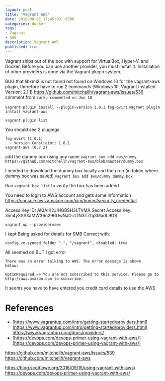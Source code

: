 ```yaml
---
layout: post
title: "Vagrant AWS"
date: 2018-08-02 17:45:09 -0700
categories: docker
tags: 
- Vagrant
- AWS
description: Vagrant AWS
published: true
---
```



Vagrant ships out of the box with support for VirtualBox, Hyper-V, and Docker,
Before you can use another provider, you must install it. Installation of other providers is done via the Vagrant plugin system.

BUG that libxml2 is not found not found on Windows 10 for the vagrant-aws plugin, therefore have to run 2 commands (Windows 10, Vagrant Installed Version: 2.1.1) 
https://github.com/mitchellh/vagrant-aws/issues/539 comment from `rurku commented on Jun 18`

`vagrant plugin install --plugin-version 1.0.1 fog-ovirt`
`vagrant plugin install vagrant-aws`

`vagrant plugin list`

You should see 2 plugings 

```
fog-ovirt (1.0.1)
  - Version Constraint: 1.0.1
vagrant-aws (0.7.2)
```

add the dummy box using any name
`vagrant box add aws/dummy https://github.com/mitchellh/vagrant-aws/blob/master/dummy.box`

I needed to download the dummy.box locally and then run (in folder where dummy.box was saved) 
`vagrant box add aws/dummy dummy.box`

Run 
`vagrant box list`
to verify the box has been added 


You need to login to AWS account and gets some information 
https://console.aws.amazon.com/iam/home#security_credential

Access Key ID:		AKIAIK2JIHGBSH3LTVMA
Secret Access Key:	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

`vagrant up --provider=aws`


I kept Being asked for details for SMB Correct with:
```
config.vm.synced_folder ".", "/vagrant", disabled: true  
```

All seemed on BUT I got error
```
There was an error talking to AWS. The error message is shown
below:

OptInRequired => You are not subscribed to this service. Please go to http://aws.amazon.com to subscribe.
```
It seems you have to have entered you credit card details to use the AWS



References
===



- [https://www.vagrantup.com/intro/getting-started/providers.html](https://www.vagrantup.com/intro/getting-started/providers.html)
https://www.vagrantup.com/docs/providers/
- [https://devops.com/devops-primer-using-vagrant-with-aws/](https://devops.com/devops-primer-using-vagrant-with-aws/)

https://github.com/mitchellh/vagrant-aws/issues/539
https://github.com/mitchellh/vagrant-aws

https://blog.scottlowe.org/2016/09/15/using-vagrant-with-aws/
https://devops.com/devops-primer-using-vagrant-with-aws/


